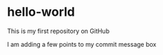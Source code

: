 # hello-world
This is my first repository on GitHub

I am adding a few points to my commit message box
